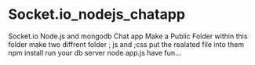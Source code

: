 # Socket.io_nodejs_chatapp
Socket.io Node.js and mongodb Chat app
Make a Public Folder within this folder make two diffrent folder ; js and ;css put the realated file into them
npm install 
run your db server 
node app.js
have fun...
